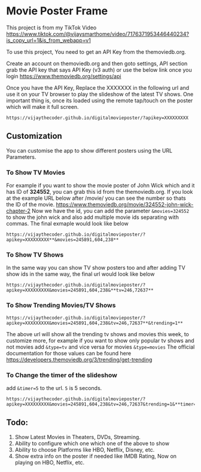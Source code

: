 # Movie Poster Frame
This project is from my TikTok Video https://www.tiktok.com/@vijaysmarthome/video/7176371953446440234?is_copy_url=1&is_from_webapp=v1

To use this project, You need to get an API Key from the themoviedb.org.

Create an account on themoviedb.org and then goto settings, API section grab the API key that says API Key (v3 auth) or use the below link  once you login
https://www.themoviedb.org/settings/api

Once you have the API Key, Replace the XXXXXXX in the following url and use it on your TV browser to play the slideshow of the latest TV shows. One important thing is, once its loaded using the remote tap/touch on the poster which will make it full screen. 
```
https://vijaythecoder.github.io/digitalmovieposter/?apikey=XXXXXXXXX
```

## Customization
You can customise the app to show different posters using the URL Parameters. 

### To Show TV Movies
For example if you want to show the movie poster of John Wick which and it has ID of **324552**, you can grab this id from the themoviedb.org. If you look at the example URL below
after /movie/ you can see the number so thats the ID of the movie. 
https://www.themoviedb.org/movie/324552-john-wick-chapter-2
Now we have the id, you can add the parameter `&movies=324552` to show the john wick and also add multiple movie ids separating with commas. The final exmaple would look like below
```
https://vijaythecoder.github.io/digitalmovieposter/?apikey=XXXXXXXXX**&movies=245891,604,238**
```
### To Show TV Shows
In the same way you can show TV show posters too and after adding TV show ids in the same way, the final url would look like below
```
https://vijaythecoder.github.io/digitalmovieposter/?apikey=XXXXXXXXX&movies=245891,604,238&**tv=246,72637**
```

### To Show Trending Movies/TV Shows 

```
https://vijaythecoder.github.io/digitalmovieposter/?apikey=XXXXXXXXX&movies=245891,604,238&tv=246,72637**&trending=1**
```
The above url will show all the trending tv shows and movies this week, to customize more, for example if you want to show only popular tv shows and not movies add `&type=tv` and vice versa for movies `&type=movies`
The official documentation for those values can be found here https://developers.themoviedb.org/3/trending/get-trending


### To Change the timer of the slideshow
add `&timer=5` to the url. `5` is 5 seconds.
```
https://vijaythecoder.github.io/digitalmovieposter/?apikey=XXXXXXXXX&movies=245891,604,238&tv=246,72637&trending=1&**timer=10**
```



## Todo:
1. Show Latest Movies in Theaters, DVDs, Streaming.
2. Ability to configure which one which one of the above to show
3. Ability to choose Platforms like HBO, Netflix, Disney, etc.
4. Show extra info on the poster if needed like IMDB Rating, Now on playing on HBO, Netflix, etc.

